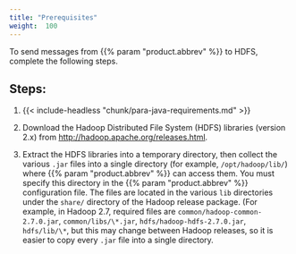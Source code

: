 ```yaml
---
title: "Prerequisites"
weight:  100
---
```

<!-- DISCLAIMER: This file is based on the syslog-ng Open Source Edition documentation https://github.com/balabit/syslog-ng-ose-guides/commit/2f4a52ee61d1ea9ad27cb4f3168b95408fddfdf2 and is used under the terms of The syslog-ng Open Source Edition Documentation License. The file has been modified by Axoflow. -->

To send messages from {{% param "product.abbrev" %}} to HDFS, complete the following steps.


## Steps:

1.  {{< include-headless "chunk/para-java-requirements.md" >}}

2.  Download the Hadoop Distributed File System (HDFS) libraries (version 2.x) from <http://hadoop.apache.org/releases.html>.

3.  Extract the HDFS libraries into a temporary directory, then collect the various `.jar` files into a single directory (for example, `/opt/hadoop/lib/`) where {{% param "product.abbrev" %}} can access them. You must specify this directory in the {{% param "product.abbrev" %}} configuration file. The files are located in the various `lib` directories under the `share/` directory of the Hadoop release package. (For example, in Hadoop 2.7, required files are `common/hadoop-common-2.7.0.jar`, `common/libs/\*.jar`, `hdfs/hadoop-hdfs-2.7.0.jar`, `hdfs/lib/\*`, but this may change between Hadoop releases, so it is easier to copy every `.jar` file into a single directory.

